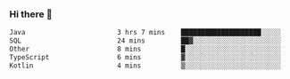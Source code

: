 ### Hi there 👋

<!--START_SECTION:waka-->

```txt
Java                       3 hrs 7 mins    ████████████████████░░░░░   80.15 %
SQL                        24 mins         ██▓░░░░░░░░░░░░░░░░░░░░░░   10.53 %
Other                      8 mins          █░░░░░░░░░░░░░░░░░░░░░░░░   03.59 %
TypeScript                 6 mins          ▓░░░░░░░░░░░░░░░░░░░░░░░░   02.97 %
Kotlin                     4 mins          ▒░░░░░░░░░░░░░░░░░░░░░░░░   01.95 %
```

<!--END_SECTION:waka-->

<!--
**jerry-shao/jerry-shao** is a ✨ _special_ ✨ repository because its `README.md` (this file) appears on your GitHub profile.

Here are some ideas to get you started:

- 🔭 I’m currently working on ...
- 🌱 I’m currently learning ...
- 👯 I’m looking to collaborate on ...
- 🤔 I’m looking for help with ...
- 💬 Ask me about ...
- 📫 How to reach me: ...
- 😄 Pronouns: ...
- ⚡ Fun fact: ...
-->
